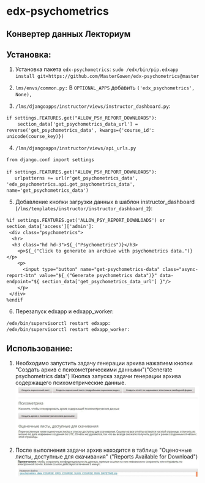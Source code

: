 # edx-psychometrics

## Конвертер данных Лекториум

## Установка:

1. Установка пакета `edx-psychometrics`: `sudo /edx/bin/pip.edxapp install git+https://github.com/MasterGowen/edx-psychometrics@master`

2. `lms/envs/common.py:`
В `OPTIONAL_APPS` добавить `('edx_psychometrics', None),`

3. `/lms/djangoapps/instructor/views/instructor_dashboard.py`: 
```
if settings.FEATURES.get("ALLOW_PSY_REPORT_DOWNLOADS"):
    section_data['get_psychometrics_data_url'] = reverse('get_psychometrics_data', kwargs={'course_id': unicode(course_key)})
```

4. `/lms/djangoapps/instructor/views/api_urls.py`
```
from django.conf import settings

if settings.FEATURES.get("ALLOW_PSY_REPORT_DOWNLOADS"):
   urlpatterns += url(r'get_psychometrics_data',  'edx_psychometrics.api.get_psychometrics_data', name='get_psychometrics_data')
 ```
5. Добавление кнопки загрузки данных в шаблон instructor_dashboard (`/lms/templates/instructor/instructor_dashboard_2`):
```
%if settings.FEATURES.get('ALLOW_PSY_REPORT_DOWNLOADS') or section_data['access']['admin']:
 <div class="psychometrics">
  <hr>
  <h3 class="hd hd-3">${_("Psychometrics")}</h3>
    <p>${_("Click to generate an archive with psychometrics data.")}</p>
    <p>
      <input type="button" name="get-psychometrics-data" class="async-report-btn" value="${_("Generate psychometrics data")}" data-endpoint="${ section_data['get_psychometrics_data_url'] }"/>
    </p>
 </div>
%endif
``` 
6. Перезапуск edxapp и edxapp_worker:
```
/edx/bin/supervisorctl restart edxapp:
/edx/bin/supervisorctl restart edxapp_worker:
```

## Использование:

1. Необходимо запустить задачу генерации архива нажатием кнопки "Создать архив с психометрическими данными"("Generate psychometrics data")
Кнопка запуска задачи генерации архива содержащего психометрические данные.
![Изображение кнопки запуска](.readmeimg/st1.jpg)

2. После выполнения задачи архив находится в таблице "Оценочные листы, доступные для скачивания" ("Reports Available for Download")
![Изображение  сслылки на архив](.readmeimg/st2.jpg)
